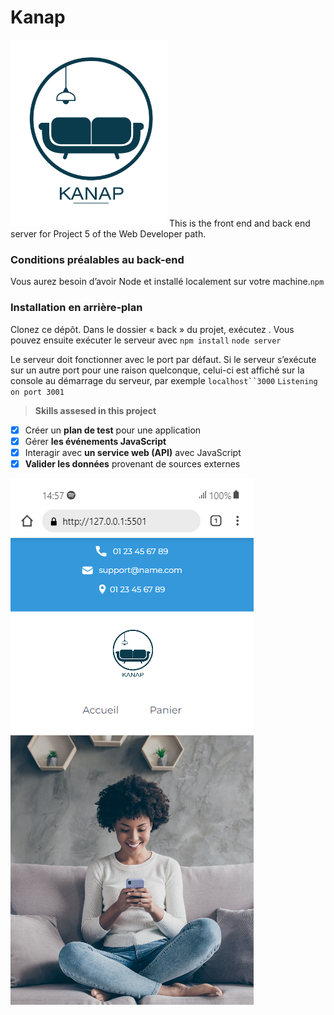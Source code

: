 # Kanap #

<img src="./front/images/logo.png" alt="Logo kanap" width="250" height="299">
This is the front end and back end server for Project 5 of the Web Developer path.

### Conditions préalables au back-end ###

Vous aurez besoin d’avoir Node et installé localement sur votre machine.`npm`

### Installation en arrière-plan ###

Clonez ce dépôt. Dans le dossier « back » du projet, exécutez . Vous pouvez ensuite exécuter le serveur avec `npm install` `node server` 

Le serveur doit fonctionner avec le port par défaut. Si le serveur s’exécute sur un autre port pour une raison quelconque, celui-ci est affiché sur la console au démarrage du serveur, par exemple `localhost``3000` `Listening on port 3001`

> **Skills assesed in this project**

-   [x] Créer un **plan de test** pour une application
-   [x] Gérer **les événements JavaScript**
-   [x] Interagir avec **un service web (API)** avec JavaScript
-   [x] **Valider les données** provenant de sources externes

<img src="./mobile.png" alt="Gif mobile">
